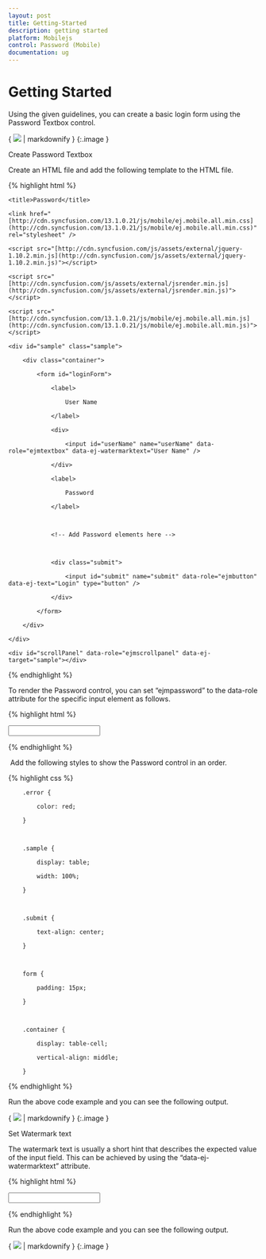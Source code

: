 ```yaml
---
layout: post
title: Getting-Started
description: getting started
platform: Mobilejs
control: Password (Mobile)
documentation: ug
---
```


# Getting Started

Using the given guidelines, you can create a basic login form using the Password Textbox control.

{ ![](Getting-Started_images/Getting-Started_img1.png) | markdownify }
{:.image }


Create Password Textbox

Create an HTML file and add the following template to the HTML file.

{% highlight html %}

<!DOCTYPE html>

<html>

<head>

    <title>Password</title>

<meta name="viewport" content="width=device-width, initial-scale=1.0,maximum-scale=1.0, user-scalable=no" />

    <link href="[http://cdn.syncfusion.com/13.1.0.21/js/mobile/ej.mobile.all.min.css](http://cdn.syncfusion.com/13.1.0.21/js/mobile/ej.mobile.all.min.css)" rel="stylesheet" />

    <script src="[http://cdn.syncfusion.com/js/assets/external/jquery-1.10.2.min.js](http://cdn.syncfusion.com/js/assets/external/jquery-1.10.2.min.js)"></script>

    <script src="[http://cdn.syncfusion.com/js/assets/external/jsrender.min.js](http://cdn.syncfusion.com/js/assets/external/jsrender.min.js)"></script>

    <script src="[http://cdn.syncfusion.com/13.1.0.21/js/mobile/ej.mobile.all.min.js](http://cdn.syncfusion.com/13.1.0.21/js/mobile/ej.mobile.all.min.js)"></script>

</head>

<body>



<div id="header" data-role="ejmheader" data-ej-position="normal" data-ej-title="Login"></div>

    <div id="sample" class="sample">

        <div class="container">

            <form id="loginForm">

                <label>

                    User Name

                </label>

                <div>

                    <input id="userName" name="userName" data-role="ejmtextbox" data-ej-watermarktext="User Name" />                    

                </div>

                <label>

                    Password

                </label>



                <!-- Add Password elements here -->



                <div class="submit">

                    <input id="submit" name="submit" data-role="ejmbutton" data-ej-text="Login" type="button" />

                </div>

            </form>

        </div>

    </div>

    <div id="scrollPanel" data-role="ejmscrollpanel" data-ej-target="sample"></div>



</body>
</html>



{% endhighlight %}

To render the Password control, you can set “ejmpassword” to the data-role attribute for the specific input element as follows.                                   

{% highlight html %}



<!-- Password elements -->

<div>

<input name="password" id="password" data-role="ejmpassword" />

</div>




{% endhighlight %}

 Add the following styles to show the Password control in an order.

{% highlight css %}

        .error {

            color: red;

        }



        .sample {

            display: table;

            width: 100%;

        }



        .submit {

            text-align: center;

        }



        form {

            padding: 15px;

        }



        .container {

            display: table-cell;

            vertical-align: middle;

        }



{% endhighlight %}

Run the above code example and you can see the following output.

{ ![](Getting-Started_images/Getting-Started_img2.png) | markdownify }
{:.image }


Set Watermark text

The watermark text is usually a short hint that describes the expected value of the input field. This can be achieved by using the “data-ej-watermarktext” attribute.

{% highlight html %}


<input name="password" id="password" data-role="ejmpassword" data-ej-watermarktext="Password" />




{% endhighlight %}

Run the above code example and you can see the following output.

{ ![](Getting-Started_images/Getting-Started_img3.png) | markdownify }
{:.image }



